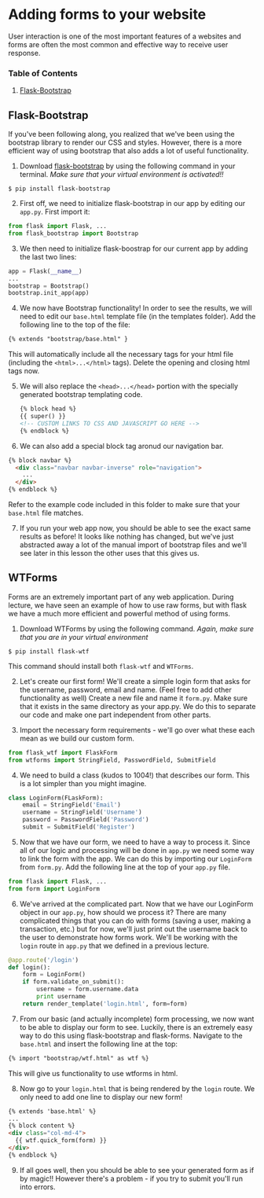 # Adding forms to your website

User interaction is one of the most important features of a websites and forms are often the most common and effective way to receive user response.

### Table of Contents
1. [Flask-Bootstrap](#flask-bootstrap)



## Flask-Bootstrap
If you've been following along, you realized that we've been using the bootstrap library to render our CSS and styles. However, there is a more efficient way of using bootstrap that also adds a lot of useful functionality.

1. Download [flask-bootstrap](https://pythonhosted.org/Flask-Bootstrap/) by using the following command in your terminal. *Make sure that your virtual environment is activated!!*
  ```
  $ pip install flask-bootstrap
  ```

2. First off, we need to initialize flask-bootstrap in our app by editing our ```app.py```. First import it:
  ```python
  from flask import Flask, ...
  from flask_bootstrap import Bootstrap

  ```
3. We then need to initialize flask-boostrap for our current app by adding the last two lines:
  ```python
  app = Flask(__name__)
  ...
  bootstrap = Bootstrap()
  bootstrap.init_app(app)
  ```

4. We now have Bootstrap functionality! In order to see the results, we will need to edit our ```base.html``` template file (in the templates folder). Add the following line to the top of the file:
  ```html
  {% extends "bootstrap/base.html" }
  ```
  This will automatically include all the necessary tags for your html file (including the ```<html>...</html>``` tags). Delete the opening and closing html tags now.

5. We will also replace the ```<head>...</head>``` portion with the specially generated bootstrap templating code.
    ```html
    {% block head %}
    {{ super() }}
    <!-- CUSTOM LINKS TO CSS AND JAVASCRIPT GO HERE -->
    {% endblock %}
    ```
6. We can also add a special block tag aronud our navigation bar.
  ```html
  {% block navbar %}
    <div class="navbar navbar-inverse" role="navigation">
      ...
    </div>
  {% endblock %}
  ```
  Refer to the example code included in this folder to make sure that your ```base.html``` file matches.

7. If you run your web app now, you should be able to see the exact same results as before! It looks like nothing has changed, but we've just abstracted away a lot of the manual import of bootstrap files and we'll see later in this lesson the other uses that this gives us.


## WTForms
Forms are an extremely important part of any web application. During lecture, we have seen an example of how to use raw forms, but with flask we have a much more efficient and powerful method of using forms.

1. Download WTForms by using the following command. *Again, make sure that you are in your virtual environment*
  ```
  $ pip install flask-wtf
  ```
  This command should install both ```flask-wtf``` and ```WTForms```.

2. Let's create our first form! We'll create a simple login form that asks for the username, password, email and name. (Feel free to add other functionality as well) Create a new file and name it ```form.py```. Make sure that it exists in the same directory as your app.py. We do this to separate our code and make one part independent from other parts.

3. Import the necessary form requirements - we'll go over what these each mean as we build our custom form.
  ```python
  from flask_wtf import FlaskForm
  from wtforms import StringField, PasswordField, SubmitField
  ```

4. We need to build a class (kudos to 1004!) that describes our form. This is a lot simpler than you might imagine.
  ```python
  class LoginForm(FLaskForm):
      email = StringField('Email')
      username = StringField('Username')
      password = PasswordField('Password')
      submit = SubmitField('Register')
  ```

5. Now that we have our form, we need to have a way to process it. Since all of our logic and processing will be done in ```app.py``` we need some way to link the form with the app. We can do this by importing our ```LoginForm``` from ```form.py```. Add the following line at the top of your ```app.py``` file.
  ```python
  from flask import Flask, ...
  from form import LoginForm
  ```

6. We've arrived at the complicated part. Now that we have our LoginForm object in our ```app.py```, how should we process it? There are many complicated things that you can do with forms (saving a user, making a transaction, etc.) but for now, we'll just print out the username back to the user to demonstrate how forms work. We'll be working with the ```login``` route in ```app.py``` that we defined in a previous lecture.
  ```python
  @app.route('/login')
  def login():
      form = LoginForm()
      if form.validate_on_submit():
          username = form.username.data
          print username
      return render_template('login.html', form=form)
  ```

7. From our basic (and actually incomplete) form processing, we now want to be able to display our form to see. Luckily, there is an extremely easy way to do this using flask-bootstrap and flask-forms. Navigate to the ```base.html``` and insert the following line at the top:
  ```html
  {% import "bootstrap/wtf.html" as wtf %}
  ```
  This will give us functionality to use wtforms in html.

8. Now go to your ```login.html``` that is being rendered by the ```login``` route. We only need to add one line to display our new form!
  ```html
  {% extends 'base.html' %}
  ...
  {% block content %}
  <div class="col-md-4">
    {{ wtf.quick_form(form) }}
  </div>
  {% endblock %}

  ```

9. If all goes well, then you should be able to see your generated form as if by magic!! However there's a problem - if you try to submit you'll run into errors.
